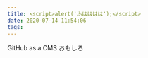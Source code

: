 ```yaml
---
title: <script>alert('ふはははは');</script>
date: 2020-07-14 11:54:06
tags: 
---
```

GitHub as a CMS おもしろ
